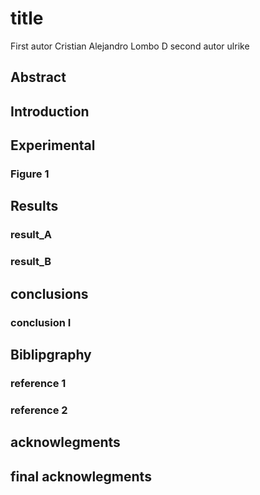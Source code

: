 # title
First autor Cristian Alejandro Lombo D
second autor ulrike

## Abstract

## Introduction

## Experimental 

### Figure 1

## Results

### result_A
### result_B

## conclusions

### conclusion I

## Biblipgraphy

### reference 1
### reference 2

## acknowlegments

## final acknowlegments
